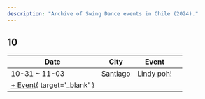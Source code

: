 ```yaml
---
description: "Archive of Swing Dance events in Chile (2024)."
---
```


## 10

| Date | City | Event | |
| --- | --- | --- | --- |
| 10-31 ~ 11-03 | [Santiago](by_city.md#santiago) | [Lindy poh!](lindy-poh-2024.md) |  |
| [+ Event](https://github.com/swingdance/events/issues/new?assignees=&labels=add+event&projects=&template=02-add_entity.yml&title=%5B2024%2Fcl%5D%20%3CName%3E&region=cl&province=&city=&org_id=&date_starts=2024-10-&date_ends=2024-10-){ target='_blank' }
